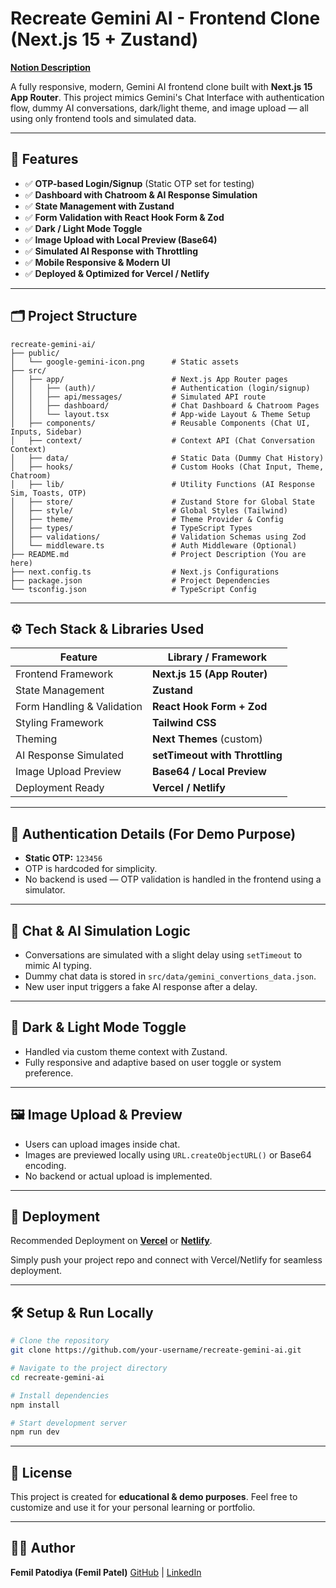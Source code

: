 

# Recreate Gemini AI - Frontend Clone (Next.js 15 + Zustand)

**[Notion Description](https://sticky-bearberry-cba.notion.site/2370ce7957874f468cd8c820f4b1686c?v=757f76a0e57a4013b181ab9fb8d8114a)**

A fully responsive, modern, Gemini AI frontend clone built with **Next.js 15 App Router**.
This project mimics Gemini's Chat Interface with authentication flow, dummy AI conversations, dark/light theme, and image upload — all using only frontend tools and simulated data.

---

## 🌟 Features

* ✅ **OTP-based Login/Signup** (Static OTP set for testing)
* ✅ **Dashboard with Chatroom & AI Response Simulation**
* ✅ **State Management with Zustand**
* ✅ **Form Validation with React Hook Form & Zod**
* ✅ **Dark / Light Mode Toggle**
* ✅ **Image Upload with Local Preview (Base64)**
* ✅ **Simulated AI Response with Throttling**
* ✅ **Mobile Responsive & Modern UI**
* ✅ **Deployed & Optimized for Vercel / Netlify**

---

## 🗂️ Project Structure

```
recreate-gemini-ai/
├── public/
│   └── google-gemini-icon.png      # Static assets
├── src/
│   ├── app/                        # Next.js App Router pages
│   │   ├── (auth)/                 # Authentication (login/signup)
│   │   ├── api/messages/           # Simulated API route
│   │   ├── dashboard/              # Chat Dashboard & Chatroom Pages
│   │   └── layout.tsx              # App-wide Layout & Theme Setup
│   ├── components/                 # Reusable Components (Chat UI, Inputs, Sidebar)
│   ├── context/                    # Context API (Chat Conversation Context)
│   ├── data/                       # Static Data (Dummy Chat History)
│   ├── hooks/                      # Custom Hooks (Chat Input, Theme, Chatroom)
│   ├── lib/                        # Utility Functions (AI Response Sim, Toasts, OTP)
│   ├── store/                      # Zustand Store for Global State
│   ├── style/                      # Global Styles (Tailwind)
│   ├── theme/                      # Theme Provider & Config
│   ├── types/                      # TypeScript Types
│   ├── validations/                # Validation Schemas using Zod
│   └── middleware.ts               # Auth Middleware (Optional)
├── README.md                       # Project Description (You are here)
├── next.config.ts                  # Next.js Configurations
├── package.json                    # Project Dependencies
└── tsconfig.json                   # TypeScript Config
```

---

## ⚙️ Tech Stack & Libraries Used

| Feature                    | Library / Framework            |
| -------------------------- | ------------------------------ |
| Frontend Framework         | **Next.js 15 (App Router)**    |
| State Management           | **Zustand**                    |
| Form Handling & Validation | **React Hook Form + Zod**      |
| Styling Framework          | **Tailwind CSS**               |
| Theming                    | **Next Themes** (custom)       |
| AI Response Simulated      | **setTimeout with Throttling** |
| Image Upload Preview       | **Base64 / Local Preview**     |
| Deployment Ready           | **Vercel / Netlify**           |

---

## 🔐 Authentication Details (For Demo Purpose)

* **Static OTP:** `123456`
* OTP is hardcoded for simplicity.
* No backend is used — OTP validation is handled in the frontend using a simulator.

---

## 💬 Chat & AI Simulation Logic

* Conversations are simulated with a slight delay using `setTimeout` to mimic AI typing.
* Dummy chat data is stored in `src/data/gemini_convertions_data.json`.
* New user input triggers a fake AI response after a delay.

---

## 🎨 Dark & Light Mode Toggle

* Handled via custom theme context with Zustand.
* Fully responsive and adaptive based on user toggle or system preference.

---

## 🖼️ Image Upload & Preview

* Users can upload images inside chat.
* Images are previewed locally using `URL.createObjectURL()` or Base64 encoding.
* No backend or actual upload is implemented.

---

## 🚀 Deployment

Recommended Deployment on **[Vercel](https://vercel.com/)** or **[Netlify](https://www.netlify.com/)**.

Simply push your project repo and connect with Vercel/Netlify for seamless deployment.

---

## 🛠️ Setup & Run Locally

```bash
# Clone the repository
git clone https://github.com/your-username/recreate-gemini-ai.git

# Navigate to the project directory
cd recreate-gemini-ai

# Install dependencies
npm install

# Start development server
npm run dev
```

---

## 📜 License

This project is created for **educational & demo purposes**.
Feel free to customize and use it for your personal learning or portfolio.

---

## 👨‍💻 Author

**Femil Patodiya (Femil Patel)**
[GitHub](https://github.com/imfemil) | [LinkedIn](https://www.linkedin.com/in/femilpatodiya/)
